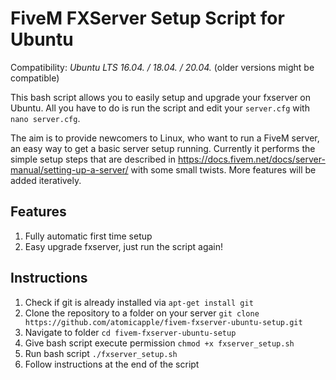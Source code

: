 # FiveM FXServer Setup Script for Ubuntu
Compatibility: *Ubuntu LTS 16.04. / 18.04. / 20.04.* (older versions might be compatible)

This bash script allows you to easily setup and upgrade your fxserver on Ubuntu. All you have to do is run the script and edit your `server.cfg` with `nano server.cfg`.

The aim is to provide newcomers to Linux, who want to run a FiveM server, an easy way to get a basic server setup running. Currently it performs the simple setup steps that are described in https://docs.fivem.net/docs/server-manual/setting-up-a-server/ with some small twists. More features will be added iteratively. 

## Features
1. Fully automatic first time setup
2. Easy upgrade fxserver, just run the script again!

## Instructions
1. Check if git is already installed via `apt-get install git`
2. Clone the repository to a folder on your server `git clone https://github.com/atomicapple/fivem-fxserver-ubuntu-setup.git`
3. Navigate to folder `cd fivem-fxserver-ubuntu-setup`
4. Give bash script execute permission `chmod +x fxserver_setup.sh`
5. Run bash script `./fxserver_setup.sh`
6. Follow instructions at the end of the script
